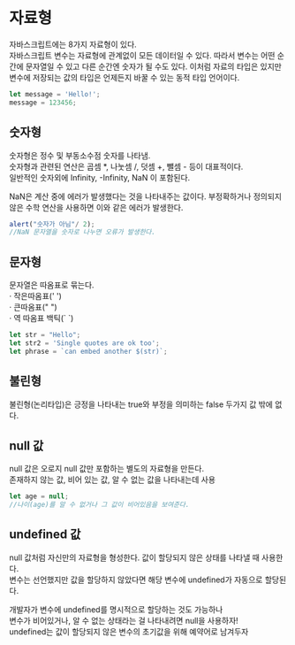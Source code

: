 # 자료형

자바스크립트에는 8가지 자료형이 있다.  
자바스크립트 변수는 자료형에 관계없이 모든 데이터일 수 있다. 따라서 변수는 어떤 순간에 문자열일 수 있고 다른 순간엔 숫자가 될 수도 있다. 이처럼 자료의 타입은 있지만 변수에 저장되는 값의 타입은 언제든지 바꿀 수 있는 동적 타입 언어이다.

```javascript
let message = 'Hello!';
message = 123456;
```

## 숫자형

숫자형은 정수 및 부동소수점 숫자를 나타냄.  
숫자형과 관련된 연산은 곱셈 \*, 나눗셈 /, 덧셈 +, 뺄셈 - 등이 대표적이다.  
일반적인 숫자외에 Infinity, -Infinity, NaN 이 포함된다.

NaN은 계산 중에 에러가 발생했다는 것을 나타내주는 값이다. 부정확하거나 정의되지 않은 수학 연산을 사용하면 이와 같은 에러가 발생한다.

```javascript
alert("숫자가 아님"/ 2);
//NaN 문자열을 숫자로 나누면 오류가 발생한다.
```

## 문자형

문자열은 따옴표로 묶는다.  
· 작은따옴표\(' '\)  
· 큰따옴표\(" "\)  
· 역 따옴표 백틱\(\` \`\)

```javascript
let str = "Hello";
let str2 = 'Single quotes are ok too';
let phrase = `can embed another $(str)`;
```

## 불린형

불린형\(논리타입\)은 긍정을 나타내는 true와 부정을 의미하는 false 두가지 값 밖에 없다.

## null 값

null 값은 오로지 null 값만 포함하는 별도의 자료형을 만든다.  
존재하지 않는 값, 비어 있는 값, 알 수 없는 값을 나타내는데 사용

```javascript
let age = null;
//나이(age)를 알 수 없거나 그 값이 비어있음을 보여준다.
```

## undefined 값

null 값처럼 자신만의 자료형을 형성한다. 값이 할당되지 않은 상태를 나타낼 때 사용한다.  
변수는 선언했지만 값을 할당하지 않았다면 해당 변수에 undefined가 자동으로 할당된다. 

개발자가 변수에 undefined를 명시적으로 할당하는 것도 가능하나  
변수가 비어있거나, 알 수 없는 상태라는 걸 나타내려면 null을 사용하자!  
undefined는 값이 할당되지 않은 변수의 초기값을 위해 예약어로 남겨두자



